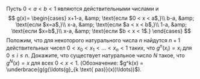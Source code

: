 Пусть $0 < a < b < 1$ являются действительными числами и
$$
g(x)=
\begin{cases}
x+1-a, &amp; \text{если $0 < x < a$,}\\
b-a, &amp; \text{если $x=a$,}\\
x-a, &amp; \text{если $a < x < b$,}\\
1-a, &amp; \text{если $x=b$,}\\
x-a, &amp; \text{если $b < x < 1$.}
\end{cases}
$$
Положим, что для некоторого натурального числа $n$ найдутся $n + 1$ действительных чисел 
$0 < x_0 < x_1 < \ldots < x_n < 1$ таких, что $g^n(x_i)=x_i$ для $0 \le i \le n$. 
Докажите, что существует натуральное число $N$ такое, что $g^N(x)=x$ для всех $0 < x < 1$. 
(Обозначение: $g^k(x) = \underbrace{g(g(\ldots(g}_{k \text{ раз}}(x))\ldots))$).